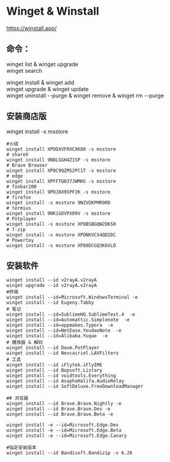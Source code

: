 # Winget & Winstall
https://winstall.app/

 ## 命令：
 winget list & winget upgrade  
 winget search  
 
 winget install & winget add   
 winget upgrade & winget update   
 winget uninstall --purge & winget remove & winget rm --purge   

## 安装商店版 
winget install  -s msstore   

```
#火绒
winget install XPDDXVFRXCXK80 -s msstore
# shareX
winget install 9NBLGGH4Z1SP -s msstore
# Brave Browser
winget install XP8C9QZMS2PC1T -s msstore
# edge
winget install XPFFTQ037JWMHS -s msstore 
# foobar200
winget install 9PDJ8X9SPF2K -s msstore
# firefox
winget install -s msstore 9NZVDKPMR9RD
# termius
winget install 9NK1GDVPX09V -s msstore
# Potplayer
winget install -s msstore XP8BSBGQW2DKS0
# 7-zip
winget install -s msstore XPDNKVCX4QD2DC
# Powertoy
winget install -s msstore XP89DCGQ3K6VLD

```

## 安装软件

```
winget install --id v2rayA.v2rayA
winget upgrade --id v2rayA.v2rayA
#终端 
winget install --id=Microsoft.WindowsTerminal -e
winget install --id Eugeny.Tabby
# 笔记
winget install --id=SublimeHQ.SublimeText.4  -e
winget install --id=Automattic.Simplenote  -e
winget install --id=appmakes.Typora  -e
winget install --id=NetEase.YoudaoNote  -e
winget install --id=Alibaba.Yuque  -e
# 播放器 & 解码
winget install --id Daum.PotPlayer
winget install --id Nevcairiel.LAVFilters
# 工具
winget install --id iFlytek.iFlyIME
winget install --id Bopsoft.Listary
winget install --id voidtools.Everything
winget install --id AsaphaHalifa.AudioRelay
winget install --id SoftDeluxe.FreeDownloadManager

## 浏览器
winget install --id Brave.Brave.Nightly -e
winget install --id Brave.Brave.Dev -e
winget install --id Brave.Brave.Beta -e

winget install -e --id=Microsoft.Edge.Dev 
winget install -e --id=Microsoft.Edge.Beta
winget install -e --id=Microsoft.Edge.Canary

#指定安装版本
winget install --id Bandisoft.Bandizip -v 6.26

```
